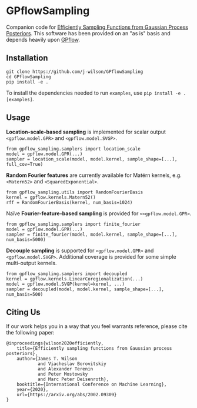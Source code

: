# GPflowSampling
Companion code for [Efficiently Sampling Functions from Gaussian Process Posteriors](https://arxiv.org/abs/2002.09309). This software has been provided on an "as is" basis and depends heavily upon [GPflow](https://github.com/GPflow/GPflow). 


## Installation
```
git clone https://github.com/j-wilson/GPflowSampling
cd GPflowSampling
pip install -e .
```
To install the dependencies needed to run `examples`, use `pip install -e .[examples]`.


## Usage
**Location-scale-based sampling** is implemented for scalar output `<gpflow.model.GPR>` and `<gpflow.model.SVGP>`.
```
from gpflow_sampling.samplers import location_scale
model = gpflow.model.GPR(...)
sampler = location_scale(model, model.kernel, sample_shape=[...], full_cov=True)
```

**Random Fourier features** are currently available for Matérn kernels, e.g. `<Matern52>` and `<SquaredExponential>`.
```
from gpflow_sampling.utils import RandomFourierBasis
kernel = gpflow.kernels.Matern52()
rff = RandomFourierBasis(kernel, num_basis=1024)
```


Naïve **Fourier-feature-based sampling** is provided for `<<gpflow.model.GPR>`.
```
from gpflow_sampling.samplers import finite_fourier
model = gpflow.model.GPR(...)
sampler = finite_fourier(model, model.kernel, sample_shape=[...], num_basis=5000)
```


**Decouple sampling** is supported for `<gpflow.model.GPR>` and `<gpflow.model.SVGP>`. Additional coverage is provided for some simple multi-output kernels.
```
from gpflow_sampling.samplers import decoupled
kernel = gpflow.kernels.LinearCoregionalization(...)
model = gpflow.model.SVGP(kernel=kernel, ...)
sampler = decoupled(model, model.kernel, sample_shape=[...], num_basis=500)
```



## Citing Us
If our work helps you in a way that you feel warrants reference, please cite the following paper:
```
@inproceedings{wilson2020efficiently,
    title={Efficiently sampling functions from Gaussian process posteriors},
    author={James T. Wilson
            and Viacheslav Borovitskiy
            and Alexander Terenin
            and Peter Mostowsky
            and Marc Peter Deisenroth},
    booktitle={International Conference on Machine Learning},
    year={2020},
    url={https://arxiv.org/abs/2002.09309}
}
```
